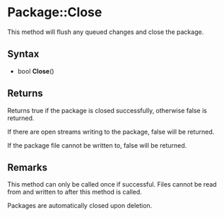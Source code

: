 # Package::Close

This method will flush any queued changes and close the package.

## Syntax

- bool **Close**()

## Returns

Returns true if the package is closed successfully, otherwise false is returned.

If there are open streams writing to the package, false will be returned.

If the package file cannot be written to, false will be returned.

## Remarks

This method can only be called once if successful. Files cannot be read from and written to after this method is called.

Packages are automatically closed upon deletion.
